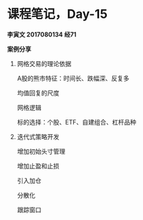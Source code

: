 # 课程笔记，Day-15

**李寅文 2017080134 经71**

**案例分享**

1. 网格交易的理论依据

   A股的熊市特征：时间长、跌幅深、反复多

   均值回复的尺度

   网格逻辑

   标的选择：个股、ETF、自建组合、杠杆品种

2. 迭代式策略开发

   增加初始头寸管理

   增加止盈和止损

   引入加仓

   分散化

   跟踪窗口